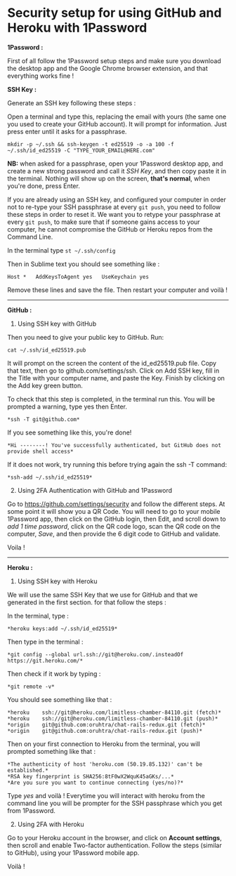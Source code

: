 # Security setup for using GitHub and Heroku with 1Password

**1Password :**

First of all follow the 1Password setup steps and make sure you download the desktop app and the Google Chrome browser extension, and that everything works fine !

**SSH Key :** 

Generate an SSH key following these steps :


Open a terminal and type this, replacing the email with yours (the same one you used to create your GitHub account). It will prompt for information. Just press enter until it asks for a passphrase.


`mkdir -p ~/.ssh && ssh-keygen -t ed25519 -o -a 100 -f ~/.ssh/id_ed25519 -C "TYPE_YOUR_EMAIL@HERE.com"`

**NB:** when asked for a passphrase, open your 1Password desktop app, and create a new strong password and call it *SSH Key*, and then copy paste it in the terminal. Nothing will show up on the screen, **that's normal**, when you're done, press Enter.


If you are already using an SSH key, and configured your computer in order not to re-type your SSH passphrase at every `git push`, you need to follow these steps in order to reset it. We want you to retype your passphrase at every `git push`, to make sure that if someone gains access to your computer, he cannot compromise the GitHub or Heroku repos from the Command Line.


In the terminal type `st ~/.ssh/config `


Then in Sublime text you should see something like :


`Host *  
  AddKeysToAgent yes  
  UseKeychain yes`  
  
  
Remove these lines and save the file. Then restart your computer and voilà !

***

**GitHub :**


1. Using SSH key with GitHub


Then you need to give your public key to GitHub. Run:


`cat ~/.ssh/id_ed25519.pub`


It will prompt on the screen the content of the id_ed25519.pub file. Copy that text, then go to github.com/settings/ssh. Click on Add SSH key, fill in the Title with your computer name, and paste the Key. Finish by clicking on the Add key green button.


To check that this step is completed, in the terminal run this. You will be prompted a warning, type yes then Enter.


`*ssh -T git@github.com*`


If you see something like this, you're done!


`*Hi --------! You've successfully authenticated, but GitHub does not provide shell access*`


If it does not work, try running this before trying again the ssh -T command:


`*ssh-add ~/.ssh/id_ed25519*`


2. Using 2FA Authentication with GitHub and 1Password


Go to https://github.com/settings/security and follow the different steps. At some point it will show you a QR Code. You will need to go to your mobile 1Password app, then click on the GitHub login, then Edit, and scroll down to *add 1 time password*, click on the QR code logo, scan the QR code on the computer, *Save*, and then provide the 6 digit code to GitHub and validate. 


Voila !

***

**Heroku :**


1. Using SSH key with Heroku


We will use the same SSH Key that we use for GitHub and that we generated in the first section. for that follow the steps :


In the terminal, type :


`*heroku keys:add ~/.ssh/id_ed25519*`


Then type in the terminal :


`*git config --global url.ssh://git@heroku.com/.insteadOf https://git.heroku.com/*`


Then check if it work by typing :


`*git remote -v*`


You should see something like that :


`*heroku	ssh://git@heroku.com/limitless-chamber-84110.git (fetch)*`  
`*heroku	ssh://git@heroku.com/limitless-chamber-84110.git (push)*`  
`*origin	git@github.com:oruhtra/chat-rails-redux.git (fetch)*`  
`*origin	git@github.com:oruhtra/chat-rails-redux.git (push)*`


Then on your first connection to Heroku from the terminal, you will prompted something like that :


`*The authenticity of host 'heroku.com (50.19.85.132)' can't be established.*`  
`*RSA key fingerprint is SHA256:8tF0wX2WquK45aGKs/...*`  
`*Are you sure you want to continue connecting (yes/no)?*`


Type *yes* and voilà ! Everytime you will interact with heroku from the command line you will be prompter for the SSH passphrase which you get from 1Password.

2. Using 2FA with Heroku


Go to your Heroku account in the browser, and click on **Account settings**, then scroll and enable Two-factor authentication. Follow the steps (similar to GitHub), using your 1Password mobile app.

Voilà !
